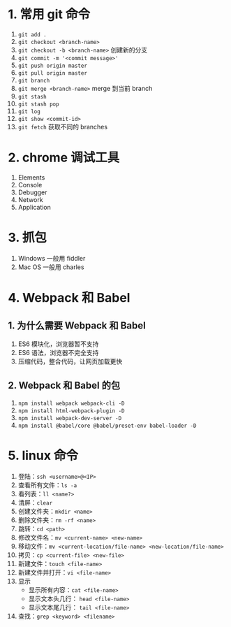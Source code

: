 # 1. 常用 git 命令

1. `git add .`
2. `git checkout <branch-name>`
3. `git checkout -b <branch-name>` 创建新的分支
4. `git commit -m '<commit message>'`
5. `git push origin master`
6. `git pull origin master`
7. `git branch`
8. `git merge <branch-name>` merge <branch-name> 到当前 branch
9. `git stash`
10. `git stash pop`
11. `git log`
12. `git show <commit-id>`
13. `git fetch` 获取不同的 branches

# 2. chrome 调试工具

1. Elements
2. Console
3. Debugger
4. Network
5. Application

# 3. 抓包

1. Windows 一般用 fiddler
2. Mac OS 一般用 charles

# 4. Webpack 和 Babel

## 1. 为什么需要 Webpack 和 Babel

1. ES6 模块化，浏览器暂不支持
2. ES6 语法，浏览器不完全支持
3. 压缩代码，整合代码，让网页加载更快

## 2. Webpack 和 Babel 的包

1. `npm install webpack webpack-cli -D`
2. `npm install html-webpack-plugin -D`
3. `npm install webpack-dev-server -D`
4. `npm install @babel/core @babel/preset-env babel-loader -D`

# 5. linux 命令

1. 登陆：`ssh <username>@<IP>`
2. 查看所有文件：`ls -a`
3. 看列表：`ll <name?>`
4. 清屏：`clear`
5. 创建文件夹：`mkdir <name>`
6. 删除文件夹：`rm -rf <name>`
7. 跳转：`cd <path>`
8. 修改文件名：`mv <current-name> <new-name>`
9. 移动文件：`mv <current-location/file-name> <new-location/file-name>`
10. 拷贝：`cp <current-file> <new-file>`
11. 新建文件：`touch <file-name>`
12. 新建文件并打开：`vi <file-name>`
13. 显示
    - 显示所有内容：`cat <file-name>`
    - 显示文本头几行： `head <file-name>`
    - 显示文本尾几行： `tail <file-name>`
14. 查找：`grep <keyword> <filename>`
